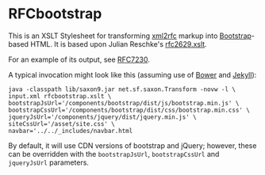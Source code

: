 # RFCbootstrap

This is an XSLT Stylesheet for transforming
[xml2rfc](http://greenbytes.de/tech/webdav/draft-reschke-xml2rfc-latest.html)
markup into [Bootstrap](http://getbootstrap.com)-based HTML. It is based upon
Julian Reschke's
[rfc2629.xslt](https://github.com/reschke/xml2rfc).

For an example of its output, see
[RFC7230](http://httpwg.github.io/specs/rfc7230.html).

A typical invocation might look like this (assuming use of
[Bower](http://bower.io) and [Jekyll](http://jekyllrb.com)):

    java -classpath lib/saxon9.jar net.sf.saxon.Transform -novw -l \
	input.xml rfcbootstrap.xslt \
	bootstrapJsUrl='/components/bootstrap/dist/js/bootstrap.min.js' \
	bootstrapCssUrl='/components/bootstrap/dist/css/bootstrap.min.css' \
	jqueryJsUrl='/components/jquery/dist/jquery.min.js' \
	siteCssUrl='/asset/site.css' \
	navbar='../../_includes/navbar.html

By default, it will use CDN versions of bootstrap and jQuery; however, these
can be overridden with the `bootstrapJsUrl`, `bootstrapCssUrl` and
`jqueryJsUrl` parameters.
